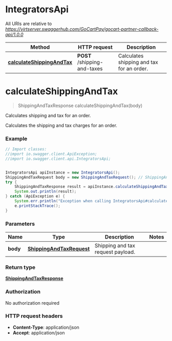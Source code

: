 # IntegratorsApi

All URIs are relative to *https://virtserver.swaggerhub.com/GoCartPay/gocart-partner-callback-api/1.0.0*

Method | HTTP request | Description
------------- | ------------- | -------------
[**calculateShippingAndTax**](IntegratorsApi.md#calculateShippingAndTax) | **POST** /shipping-and-taxes | Calculates shipping and tax for an order.

<a name="calculateShippingAndTax"></a>
# **calculateShippingAndTax**
> ShippingAndTaxResponse calculateShippingAndTax(body)

Calculates shipping and tax for an order.

Calculates the shipping and tax charges for an order.

### Example
```java
// Import classes:
//import io.swagger.client.ApiException;
//import io.swagger.client.api.IntegratorsApi;


IntegratorsApi apiInstance = new IntegratorsApi();
ShippingAndTaxRequest body = new ShippingAndTaxRequest(); // ShippingAndTaxRequest | Shipping and tax request payload.
try {
    ShippingAndTaxResponse result = apiInstance.calculateShippingAndTax(body);
    System.out.println(result);
} catch (ApiException e) {
    System.err.println("Exception when calling IntegratorsApi#calculateShippingAndTax");
    e.printStackTrace();
}
```

### Parameters

Name | Type | Description  | Notes
------------- | ------------- | ------------- | -------------
 **body** | [**ShippingAndTaxRequest**](ShippingAndTaxRequest.md)| Shipping and tax request payload. |

### Return type

[**ShippingAndTaxResponse**](ShippingAndTaxResponse.md)

### Authorization

No authorization required

### HTTP request headers

 - **Content-Type**: application/json
 - **Accept**: application/json

